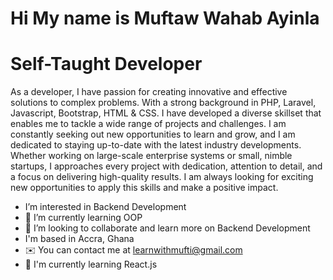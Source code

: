 # Hi My name is Muftaw Wahab Ayinla
# Self-Taught Developer
As a developer, I have passion for creating innovative and effective solutions to complex problems. With a strong background in PHP, Laravel, Javascript, Bootstrap, HTML & CSS. I have developed a diverse skillset that enables me to tackle a wide range of projects and challenges. I am constantly seeking out new opportunities to learn and grow, and I am dedicated to staying up-to-date with the latest industry developments. Whether working on large-scale enterprise systems or small, nimble startups, I approaches every project with dedication, attention to detail, and a focus on delivering high-quality results. I am always looking for exciting new opportunities to apply this skills and make a positive impact.


- I’m interested in Backend Development
- 🌱 I’m currently learning OOP
- 💞️ I’m looking to collaborate and learn more on Backend Development
- I'm based in Accra, Ghana
- ✉️ You can contact me at learnwithmufti@gmail.com
- 🧠 I'm currently learning React.js

<!---
Sirmufti/Sirmufti is a ✨ special ✨ repository because its `README.md` (this file) appears on your GitHub profile.
You can click the Preview link to take a look at your changes.
--->

